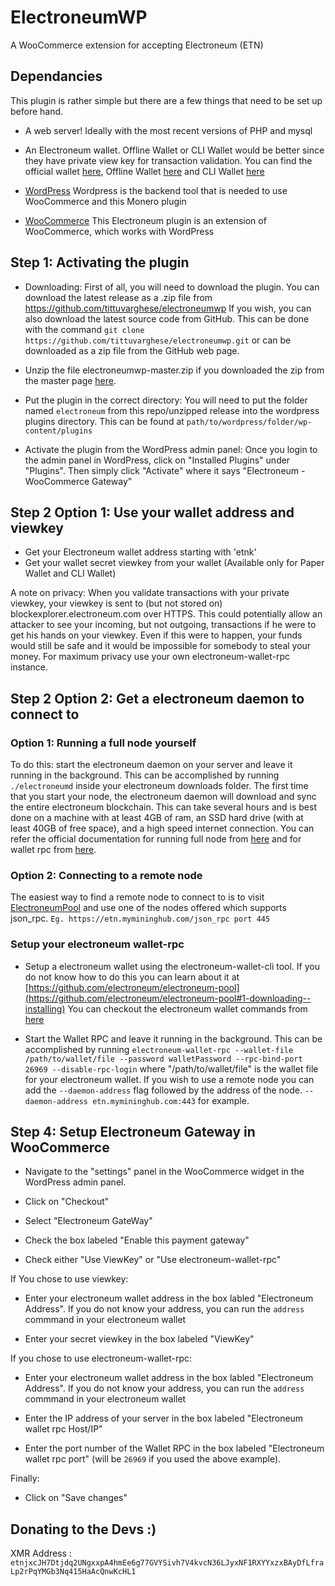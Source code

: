 # ElectroneumWP
A WooCommerce extension for accepting Electroneum (ETN)

## Dependancies
This plugin is rather simple but there are a few things that need to be set up before hand.

* A web server! Ideally with the most recent versions of PHP and mysql

* An Electroneum wallet. Offline Wallet or CLI Wallet would be better since they have private view key for transaction validation. You can find the official wallet [here](https://electroneum.com/), Offline Wallet [here](https://downloads.electroneum.com) and CLI Wallet [here](https://github.com/electroneum/electroneum-pool#1-downloading--installing)

* [WordPress](https://wordpress.org)
Wordpress is the backend tool that is needed to use WooCommerce and this Monero plugin

* [WooCommerce](https://woocommerce.com)
This Electroneum plugin is an extension of WooCommerce, which works with WordPress

## Step 1: Activating the plugin
* Downloading: First of all, you will need to download the plugin. You can download the latest release as a .zip file from https://github.com/tittuvarghese/electroneumwp If you wish, you can also download the latest source code from GitHub. This can be done with the command `git clone https://github.com/tittuvarghese/electroneumwp.git` or can be downloaded as a zip file from the GitHub web page.

* Unzip the file electroneumwp-master.zip if you downloaded the zip from the master page [here](https://github.com/tittuvarghese/electroneumwp).

* Put the plugin in the correct directory: You will need to put the folder named `electroneum` from this repo/unzipped release into the wordpress plugins directory. This can be found at `path/to/wordpress/folder/wp-content/plugins`

* Activate the plugin from the WordPress admin panel: Once you login to the admin panel in WordPress, click on "Installed Plugins" under "Plugins". Then simply click "Activate" where it says "Electroneum - WooCommerce Gateway"

## Step 2 Option 1: Use your wallet address and viewkey

* Get your Electroneum wallet address starting with 'etnk'
* Get your wallet secret viewkey from your wallet (Available only for Paper Wallet and CLI Wallet)

A note on privacy: When you validate transactions with your private viewkey, your viewkey is sent to (but not stored on) blockexplorer.electroneum.com over HTTPS. This could potentially allow an attacker to see your incoming, but not outgoing, transactions if he were to get his hands on your viewkey. Even if this were to happen, your funds would still be safe and it would be impossible for somebody to steal your money. For maximum privacy use your own electroneum-wallet-rpc instance.

## Step 2 Option 2: Get a electroneum daemon to connect to

### Option 1: Running a full node yourself

To do this: start the electroneum daemon on your server and leave it running in the background. This can be accomplished by running `./electroneumd` inside your electroneum downloads folder. The first time that you start your node, the electroneum daemon will download and sync the entire electroneum blockchain. This can take several hours and is best done on a machine with at least 4GB of ram, an SSD hard drive (with at least 40GB of free space), and a high speed internet connection.
You can refer the official documentation for running full node from [here](https://github.com/electroneum/electroneum) and for wallet rpc from [here](https://github.com/electroneum/electroneum-pool#1-downloading--installing).

### Option 2: Connecting to a remote node
The easiest way to find a remote node to connect to is to visit [ElectroneumPool](https://github.com/electroneum/electroneum-pool#pools-using-this-software) and use one of the nodes offered which supports json_rpc. `Eg. https://etn.mymininghub.com/json_rpc port 445`

### Setup your  electroneum wallet-rpc

* Setup a electroneum wallet using the electroneum-wallet-cli tool. If you do not know how to do this you can learn about it at [https://github.com/electroneum/electroneum-pool](https://github.com/electroneum/electroneum-pool#1-downloading--installing)
You can checkout the electroneum wallet commands from [here](https://github.com/electroneum/electroneum/wiki/Wallet-Commands-(CLI))


* Start the Wallet RPC and leave it running in the background. This can be accomplished by running `electroneum-wallet-rpc --wallet-file /path/to/wallet/file --password walletPassword --rpc-bind-port 26969 --disable-rpc-login` where "/path/to/wallet/file" is the wallet file for your electroneum wallet. If you wish to use a remote node you can add the `--daemon-address` flag followed by the address of the node. `--daemon-address etn.mymininghub.com:443` for example.

## Step 4: Setup Electroneum Gateway in WooCommerce

* Navigate to the "settings" panel in the WooCommerce widget in the WordPress admin panel.

* Click on "Checkout"

* Select "Electroneum GateWay"

* Check the box labeled "Enable this payment gateway"

* Check either "Use ViewKey" or "Use electroneum-wallet-rpc"

If You chose to use viewkey:

* Enter your electroneum wallet address in the box labled "Electroneum Address". If you do not know your address, you can run the `address` commmand in your electroneum wallet

* Enter your secret viewkey in the box labeled "ViewKey"

If you chose to use electroneum-wallet-rpc:

* Enter your electroneum wallet address in the box labled "Electroneum Address". If you do not know your address, you can run the `address` commmand in your electroneum wallet

* Enter the IP address of your server in the box labeled "Electroneum wallet rpc Host/IP"

* Enter the port number of the Wallet RPC in the box labeled "Electroneum wallet rpc port" (will be `26969` if you used the above example).

Finally:

* Click on "Save changes"

## Donating to the Devs :)
XMR Address : `etnjxcJH7Dtjdq2UNgxxpA4hmEe6g77GVYSivh7V4kvcN36LJyxNF1RXYYxzxBAyDfLfraLp2rPqYMGb3Nq415HaAcQnwKcHL1`

